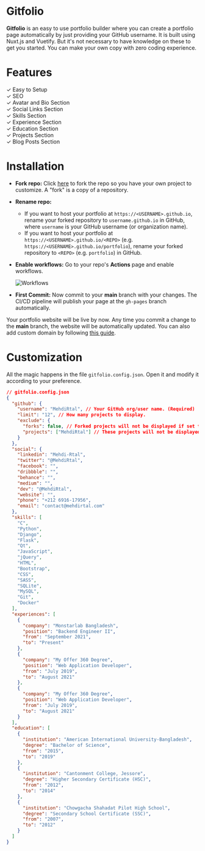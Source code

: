 # Gitfolio
**Gitfolio** is an easy to use portfolio builder where you can create a portfolio page automatically by just providing your GitHub username. It is built using Nuxt.js and Vuetify. But it's not necessary to have knowledge on these to get you started. You can make your own copy with zero coding experience.

# Features
✓ Easy to Setup  
✓ SEO  
✓ Avatar and Bio Section  
✓ Social Links Section  
✓ Skills Section  
✓ Experience Section  
✓ Education Section  
✓ Projects Section  
✓ Blog Posts Section  

# Installation
- **Fork repo:** Click [here](https://github.com/MehdiRtal/Gtfolio/fork) to fork the repo so you have your own project to customize. A "fork" is a copy of a repository.
- **Rename repo:**
  - If you want to host your portfolio at `https://<USERNAME>.github.io`, rename your forked repository to `username.github.io` in GitHub, where `username` is your GitHub username (or organization name).
  - If you want to host your portfolio at `https://<USERNAME>.github.io/<REPO>` (e.g. `https://<USERNAME>.github.io/portfolio`), rename your forked repository to `<REPO>` (e.g. `portfolio`) in GitHub.
- **Enable workflows:** Go to your repo's **Actions** page and enable workflows.

  ![Workflows](https://arifszn.github.io/assets/img/hosted/gitprofile/workflows.png)

- **First Commit:** Now commit to your **main** branch with your changes. The CI/CD pipeline will publish your page at the `gh-pages` branch automatically.

Your portfolio website will be live by now. Any time you commit a change to the **main** branch, the website will be automatically updated. You can also add custom domain by following [this guide](https://github.com/arifszn/gitprofile/discussions/126).

# Customization
All the magic happens in the file `gitfolio.config.json`. Open it and modify it according to your preference.

```json
// gitfolio.config.json
{
  "github": {
    "username": "MehdiRtal", // Your GitHub org/user name. (Required)
    "limit": "12", // How many projects to display.
    "exclude": {
      "forks": false, // Forked projects will not be displayed if set to true.
      "projects": ["MehdiRtal"] // These projects will not be displayed. example: ['my-project1', 'my-project2']
    }
  },
  "social": {
    "linkedin": "Mehdi-Rtal",
    "twitter": "@MehdiRtal",
    "facebook": "",
    "dribbble": "",
    "behance": "",
    "medium": "",
    "dev": "@MehdiRtal",
    "website": "",
    "phone": "+212 6916-17956",
    "email": "contact@mehdirtal.com"
  },
  "skills": [
    "C",
    "Python",
    "Django",
    "Flask",
    "Qt",
    "JavaScript",
    "jQuery",
    "HTML",
    "Bootstrap",
    "CSS",
    "SASS",
    "SQLite",
    "MySQL",
    "Git",
    "Docker"
  ],
  "experiences": [
    {
      "company": "Monstarlab Bangladesh",
      "position": "Backend Engineer II",
      "from": "September 2021",
      "to": "Present"
    },
    {
      "company": "My Offer 360 Degree",
      "position": "Web Application Developer",
      "from": "July 2019",
      "to": "August 2021"
    },
    {
      "company": "My Offer 360 Degree",
      "position": "Web Application Developer",
      "from": "July 2019",
      "to": "August 2021"
    }
  ],
  "education": [
    {
      "institution": "American International University-Bangladesh",
      "degree": "Bachelor of Science",
      "from": "2015",
      "to": "2019"
    },
    {
      "institution": "Cantonment College, Jessore",
      "degree": "Higher Secondary Certificate (HSC)",
      "from": "2012",
      "to": "2014"
    },
    {
      "institution": "Chowgacha Shahadat Pilot High School",
      "degree": "Secondary School Certificate (SSC)",
      "from": "2007",
      "to": "2012"
    }
  ]
}
```
